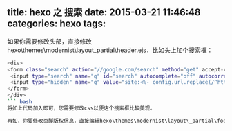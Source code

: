 title: hexo 之 搜索
date: 2015-03-21 11:46:48
categories: hexo
tags:
---
如果你需要修改头部，直接修改hexo\themes\modernist\layout\_partial\header.ejs，比如头上加个搜索框：
``` bash
<div>
<form class="search" action="//google.com/search" method="get" accept-charset="utf-8">
 <input type="search" name="q" id="search" autocomplete="off" autocorrect="off" autocapitalize="off" maxlength="20" placeholder="Search" />
 <input type="hidden" name="q" value="site:<%- config.url.replace(/^https?:\/\//, '') %>">
</form>
</div>
``` bash
将如上代码加入即可，您需要修改css以便这个搜索框比较美观。

再如，你要修改页脚版权信息，直接编辑hexo\themes\modernist\layout\_partial\footer.ejs。同理，你需要修改css，直接去修改对应位置的styl文件。